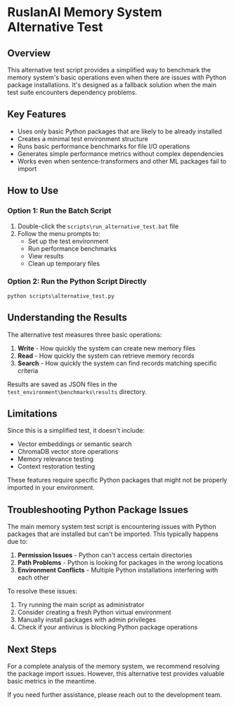 # RuslanAI Memory System Alternative Test

## Overview

This alternative test script provides a simplified way to benchmark the memory system's basic operations even when there are issues with Python package installations. It's designed as a fallback solution when the main test suite encounters dependency problems.

## Key Features

- Uses only basic Python packages that are likely to be already installed
- Creates a minimal test environment structure
- Runs basic performance benchmarks for file I/O operations
- Generates simple performance metrics without complex dependencies
- Works even when sentence-transformers and other ML packages fail to import

## How to Use

### Option 1: Run the Batch Script

1. Double-click the `scripts\run_alternative_test.bat` file
2. Follow the menu prompts to:
   - Set up the test environment
   - Run performance benchmarks 
   - View results
   - Clean up temporary files

### Option 2: Run the Python Script Directly

```
python scripts\alternative_test.py
```

## Understanding the Results

The alternative test measures three basic operations:

1. **Write** - How quickly the system can create new memory files
2. **Read** - How quickly the system can retrieve memory records
3. **Search** - How quickly the system can find records matching specific criteria

Results are saved as JSON files in the `test_environment\benchmarks\results` directory.

## Limitations

Since this is a simplified test, it doesn't include:

- Vector embeddings or semantic search
- ChromaDB vector store operations
- Memory relevance testing
- Context restoration testing

These features require specific Python packages that might not be properly imported in your environment.

## Troubleshooting Python Package Issues

The main memory system test script is encountering issues with Python packages that are installed but can't be imported. This typically happens due to:

1. **Permission Issues** - Python can't access certain directories
2. **Path Problems** - Python is looking for packages in the wrong locations
3. **Environment Conflicts** - Multiple Python installations interfering with each other

To resolve these issues:

1. Try running the main script as administrator
2. Consider creating a fresh Python virtual environment
3. Manually install packages with admin privileges
4. Check if your antivirus is blocking Python package operations

## Next Steps

For a complete analysis of the memory system, we recommend resolving the package import issues. However, this alternative test provides valuable basic metrics in the meantime.

If you need further assistance, please reach out to the development team.
